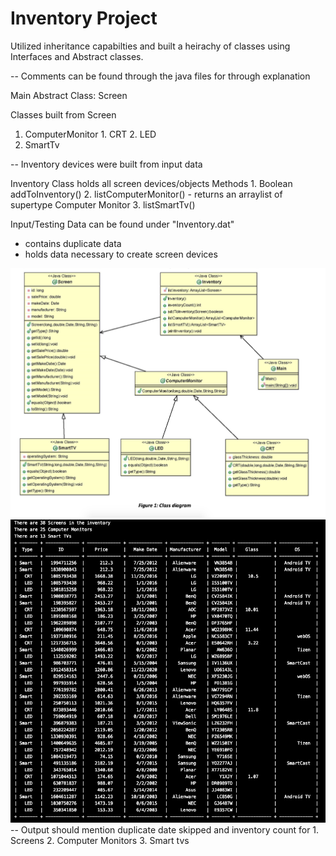 # Inventory Project 
Utilized inheritance capabilties and built a heirachy of classes using Interfaces and Abstract classes.

-- Comments can be found through the java files for through explanation

Main Abstract Class: Screen

Classes built from Screen
  1. ComputerMonitor
                  1. CRT 
                  2. LED
  2. SmartTv
  
 -- Inventory devices were built from input data 

Inventory Class holds all screen devices/objects 
Methods
        1. Boolean addToInventory()
        2. listComputerMonitor() - returns an arraylist of supertype Computer Monitor
        3. listSmartTv() 

Input/Testing Data can be found under "Inventory.dat"
- contains duplicate data
- holds data necessary to create screen devices



<img src="Class Diagram.png">
<img src="Output.png">
-- Output should mention duplicate date skipped and inventory count for
  1. Screens
  2. Computer Monitors 
  3. Smart tvs
